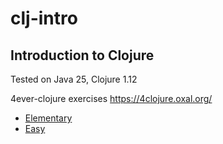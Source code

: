 # clj-intro
## Introduction to Clojure

Tested on Java 25, Clojure 1.12

4ever-clojure exercises
https://4clojure.oxal.org/

- [Elementary](elementary/README.md)
- [Easy](easy/README.md)
